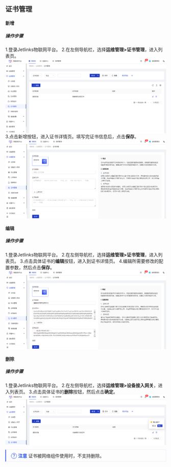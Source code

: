 <style>
  .primary-color {
    color: #2F54EB;
  }

  .primary-color-2 {
    color: rgba(255, 88, 0, 1);
  }

  .text-color {
    color: rgba(0, 0, 0, 0.85);
  }

  .font-size-12 {
    font-size: 12px
  }

  .font-size-14 {
    font-size: 14px
  }

  .font-size-16 {
    font-size: 16px
  }

  .font-size-18 {
    font-size: 18px
  }

  .font-weight {
    font-weight: bold;
  }

  .padding-28 {
    padding: 28px;
  }

  .flex {
    display: flex;
  }

  .padding-left-28 {
    padding-left: 28px;
  }

  .explanation {
    padding: 8px 16px;
    border: 1px solid rgba(231, 237, 253, 1);
    border-left: 2px solid #2F54EB;
  }

  .explanation-icon::after {
    width: 16px;
    height: 16px;
    border-radius: 50%;
    border: 1px solid #2F54EB;
    font-size: 14px;
    content: '?';
    display: inline-block;
    text-align: center;
    line-height: 16px;
  }

  .collapse {
    border: 1px solid #F0F0F0;
    margin: 16px 0;
  }

  .collapse-title {
    background: #FAFAFA;
    padding: 9px 18px;
  }

  .collapse-body {
    padding: 16px;
  }

  .no-margin {
    margin: 0;
  }

  .table {
    width: 100%;
  }

  .table td {
    border-color: #F0F0F0;
    word-break: break-all;
  }

  .table tbody tr:nth-child(even) {
    background-color: #F6F8FA;
  }

  ul li::marker {
    color: #2F54EB;
  }

  .divider {
    box-sizing: border-box;
    margin: 0;
    padding: 0;
    color: #000000d9;
    font-size: 14px;
    font-variant: tabular-nums;
    line-height: 1.5715;
    list-style: none;
    font-feature-settings: "tnum";
    border-top: 1px solid rgba(0,0,0,.06);
    margin: 16px 0;
  }

  img {
    vertical-align: text-bottom;
  }
</style>

<div class='text-color font-size-14'>

## 证书管理

#### 新增
##### 操作步骤
1.<a>登录</a>Jetlinks物联网平台。
2.在左侧导航栏，选择**运维管理>证书管理**，进入列表页。
![](./img/74.png)
3.点击新增按钮，进入证书详情页。填写完证书信息后，点击**保存**。
![](./img/75.png)


#### 编辑
##### 操作步骤
1.<a>登录</a>Jetlinks物联网平台。
2.在左侧导航栏，选择**运维管理>证书管理**，进入列表页。
3.点击具体证书的**编辑**按钮，进入到证书详情页。
4.编辑所需要修改的配置参数，然后点击**保存**。
![](./img/76.png)


#### 删除
##### 操作步骤
1.<a>登录</a>Jetlinks物联网平台。
2.在左侧导航栏，选择**运维管理>设备接入网关**，进入列表页。
3.点击具体证书的**删除**按钮，然后点击**确定**。
![](./img/77.png)
<div class='explanation'>
  <span class='explanation-icon primary-color ring-border'></span>
  <span class='primary-color font-weight'>注意</span>
  证书被网络组件使用时，不支持删除。
</div>









